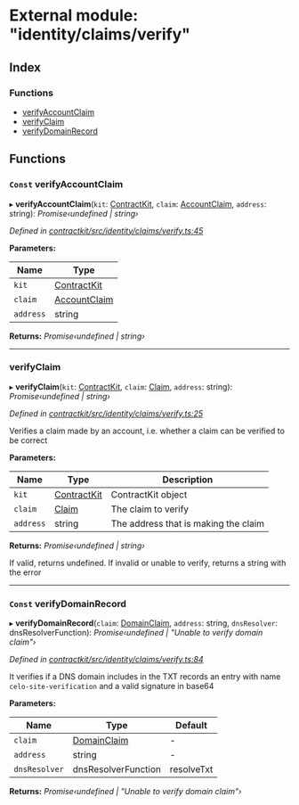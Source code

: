 # External module: "identity/claims/verify"

## Index

### Functions

* [verifyAccountClaim](_identity_claims_verify_.md#const-verifyaccountclaim)
* [verifyClaim](_identity_claims_verify_.md#verifyclaim)
* [verifyDomainRecord](_identity_claims_verify_.md#const-verifydomainrecord)

## Functions

### `Const` verifyAccountClaim

▸ **verifyAccountClaim**(`kit`: [ContractKit](../classes/_kit_.contractkit.md), `claim`: [AccountClaim](_identity_claims_account_.md#accountclaim), `address`: string): *Promise‹undefined | string›*

*Defined in [contractkit/src/identity/claims/verify.ts:45](https://github.com/celo-org/celo-monorepo/blob/master/packages/contractkit/src/identity/claims/verify.ts#L45)*

**Parameters:**

Name | Type |
------ | ------ |
`kit` | [ContractKit](../classes/_kit_.contractkit.md) |
`claim` | [AccountClaim](_identity_claims_account_.md#accountclaim) |
`address` | string |

**Returns:** *Promise‹undefined | string›*

___

###  verifyClaim

▸ **verifyClaim**(`kit`: [ContractKit](../classes/_kit_.contractkit.md), `claim`: [Claim](_identity_claims_claim_.md#claim), `address`: string): *Promise‹undefined | string›*

*Defined in [contractkit/src/identity/claims/verify.ts:25](https://github.com/celo-org/celo-monorepo/blob/master/packages/contractkit/src/identity/claims/verify.ts#L25)*

Verifies a claim made by an account, i.e. whether a claim can be verified to be correct

**Parameters:**

Name | Type | Description |
------ | ------ | ------ |
`kit` | [ContractKit](../classes/_kit_.contractkit.md) | ContractKit object |
`claim` | [Claim](_identity_claims_claim_.md#claim) | The claim to verify |
`address` | string | The address that is making the claim |

**Returns:** *Promise‹undefined | string›*

If valid, returns undefined. If invalid or unable to verify, returns a string with the error

___

### `Const` verifyDomainRecord

▸ **verifyDomainRecord**(`claim`: [DomainClaim](_identity_claims_claim_.md#domainclaim), `address`: string, `dnsResolver`: dnsResolverFunction): *Promise‹undefined | "Unable to verify domain claim"›*

*Defined in [contractkit/src/identity/claims/verify.ts:84](https://github.com/celo-org/celo-monorepo/blob/master/packages/contractkit/src/identity/claims/verify.ts#L84)*

It verifies if a DNS domain includes in the TXT records an entry with name
`celo-site-verification` and a valid signature in base64

**Parameters:**

Name | Type | Default |
------ | ------ | ------ |
`claim` | [DomainClaim](_identity_claims_claim_.md#domainclaim) | - |
`address` | string | - |
`dnsResolver` | dnsResolverFunction | resolveTxt |

**Returns:** *Promise‹undefined | "Unable to verify domain claim"›*

